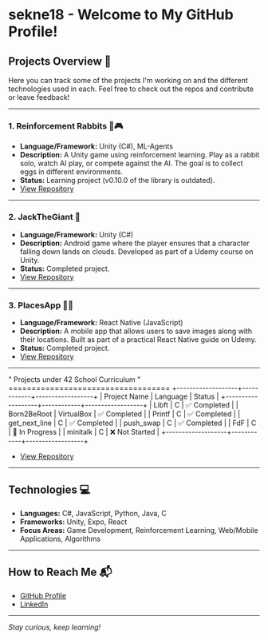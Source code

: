 # sekne18 - Welcome to My GitHub Profile! 

## Projects Overview 🚀
Here you can track some of the projects I'm working on and the different technologies used in each. Feel free to check out the repos and contribute or leave feedback!

---

### 1. Reinforcement Rabbits 🐇🎮
- **Language/Framework:** Unity (C#), ML-Agents
- **Description:** A Unity game using reinforcement learning. Play as a rabbit solo, watch AI play, or compete against the AI. The goal is to collect eggs in different environments.
- **Status:** Learning project (v0.10.0 of the library is outdated).
- [View Repository](https://github.com/sekne18/Reinforcement-Rabbits)

---

### 2. JackTheGiant 🌄
- **Language/Framework:** Unity (C#)
- **Description:** Android game where the player ensures that a character falling down lands on clouds. Developed as part of a Udemy course on Unity.
- **Status:** Completed project.
- [View Repository](https://github.com/sekne18/JackTheGiant)

---

### 3. PlacesApp 📸📍
- **Language/Framework:** React Native (JavaScript)
- **Description:** A mobile app that allows users to save images along with their locations. Built as part of a practical React Native guide on Udemy.
- **Status:** Completed project.
- [View Repository](https://github.com/sekne18/PlacesApp)

---

" Projects under 42 School Curriculum
" ===================================
+-------------------+------------+------------------+
| Project Name      | Language   | Status           |
+-------------------+------------+------------------+
| Libft             | C          | ✅ Completed     |
| Born2BeRoot       | VirtualBox | ✅ Completed     |
| Printf            | C          | ✅ Completed     |
| get_next_line     | C          | ✅ Completed     |
| push_swap         | C          | ✅ Completed     |
| FdF               | C          | 🔄 In Progress   |
| minitalk          | C          | ❌ Not Started   |
+-------------------+------------+------------------+
- [View Repository](https://github.com/sekne18/42)
---

## Technologies 💻
- **Languages:** C#, JavaScript, Python, Java, C
- **Frameworks:** Unity, Expo, React
- **Focus Areas:** Game Development, Reinforcement Learning, Web/Mobile Applications, Algorithms

---

## How to Reach Me 📬
- [GitHub Profile](https://github.com/sekne18)
- [LinkedIn](https;//linkedin.com/in/jan-sekne)

---

_Stay curious, keep learning!_
